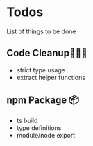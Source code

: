 # Todos
List of things to be done

## Code Cleanup👷🏻‍♂️
+ strict type usage
+ extract helper functions

## npm Package 📦
+ ts build
+ type definitions
+ module/node export

